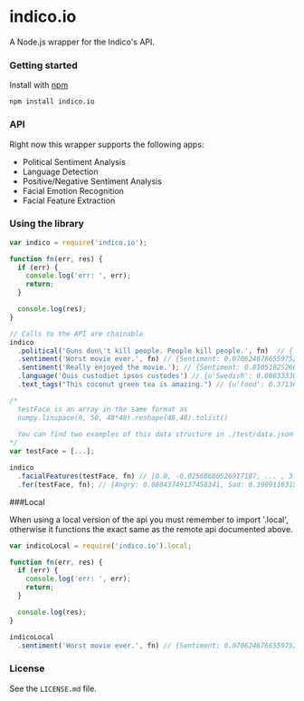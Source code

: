 # indico.io

A Node.js wrapper for the Indico's API.

### Getting started 

Install with [npm](http://npmjs.org/)

```
npm install indico.io
```

### API

Right now this wrapper supports the following apps:

- Political Sentiment Analysis
- Language Detection
- Positive/Negative Sentiment Analysis
- Facial Emotion Recognition
- Facial Feature Extraction

### Using the library

```javascript
var indico = require('indico.io');

function fn(err, res) {
  if (err) {
    console.log('err: ', err);
    return;
  }

  console.log(res);
}

// Calls to the API are chainable
indico
  .political('Guns don\'t kill people. People kill people.', fn)  // { Libertarian: 0.47740164630834825, Liberal: 0.16617097211030055, Green: 0.08454409540443657, Conservative: 0.2718832861769146}
  .sentiment('Worst movie ever.', fn) // {Sentiment: 0.07062467665597527}
  .sentiment('Really enjoyed the movie.'); // {Sentiment: 0.8105182526856075}
  .language('Quis custodiet ipsos custodes') // {u'Swedish': 0.00033330636691921914, u'Lithuanian': 0.007328693814717631, u'Vietnamese': 0.0002686116137658802, u'Romanian': 8.133913804076592e-06, u'Dutch': 0.09380619821813883, u'Korean': 0.00272046505489883, u'Danish': 0.0012556466207667206, u'Indonesian': 6.623391878530033e-07, u'Latin': 0.8230599921384231, u'Hungarian': 0.0012793617391960567, u'Persian (Farsi)': 0.0019848504383980473, u'Turkish': 0.0004606965429738638, u'French': 0.00016792646226101638, u'Norwegian': 0.0009179030069742254, u'Russian': 0.0002643396088456642, u'Thai': 7.746466749651003e-05, u'Finnish': 0.0026367338676522643, u'Spanish': 0.011844579596827902, u'Bulgarian': 3.746416283126873e-05, u'Greek': 0.027456554742563633, u'Tagalog': 0.0005143018200605518, u'English': 0.00013517846159760138, u'Esperanto': 0.0002599482830232367, u'Italian': 2.650711180999111e-06, u'Portuguese': 0.013193681336032896, u'Chinese': 0.008818957727120736, u'German': 0.00011732494215411359, u'Japanese': 0.0005885208894664065, u'Czech': 9.916434007248934e-05, u'Slovak': 8.869445598583308e-05, u'Hebrew': 3.70933525938127e-05, u'Polish': 9.900290296255447e-05, u'Arabic': 0.00013589586110619373}
  .text_tags("This coconut green tea is amazing.") // {u'food': 0.3713687833244494, u'cars': 0.0037924017632370586, ...}

/*
  testFace is an array in the same format as 
  numpy.linspace(0, 50, 48*48).reshape(48,48).tolist()
  
  You can find two examples of this data structure in ./test/data.json
*/
var testFace = [...];

indico
  .facialFeatures(testFace, fn) // [0.0, -0.02568680526917187, ... , 3.0342637531932777]
  .fer(testFace, fn); // {Angry: 0.08843749137458341, Sad: 0.39091163159204684, Neutral: 0.1947947999669361, Surprise: 0.03443785859010413, Fear: 0.17574534848440568, Happy: 0.11567286999192382}

```

###Local

When using a local version of the api you must remember to import '.local', otherwise it functions the exact same as the remote api documented above.

```javascript
var indicoLocal = require('indico.io').local;

function fn(err, res) {
  if (err) {
    console.log('err: ', err);
    return;
  }

  console.log(res);
}

indicoLocal
  .sentiment('Worst movie ever.', fn) // {Sentiment: 0.07062467665597527}

```

### License

See the `LICENSE.md` file.
